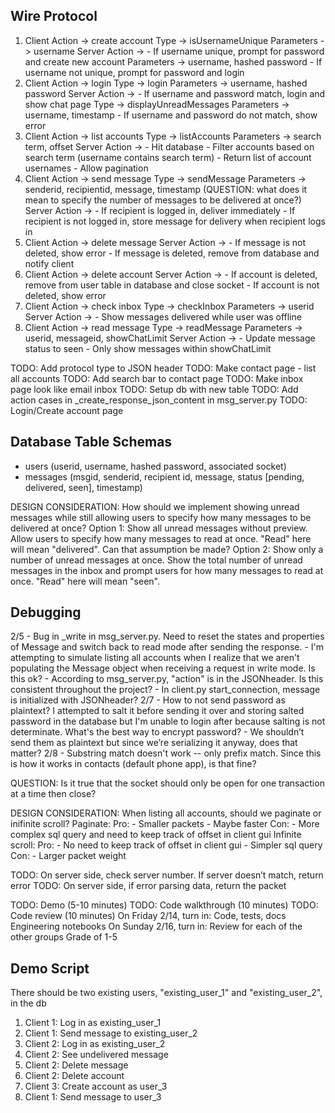 ## Wire Protocol
1. Client Action -> create account
    Type -> isUsernameUnique
    Parameters -> username
    Server Action ->
        - If username unique, prompt for password and create new account
            Parameters -> username, hashed password
        - If username not unique, prompt for password and login
2. Client Action -> login
    Type -> login
    Parameters -> username, hashed password
    Server Action ->
        - If username and password match, login and show chat page
            Type -> displayUnreadMessages
            Parameters -> username, timestamp
        - If username and password do not match, show error
3. Client Action -> list accounts
    Type -> listAccounts
    Parameters -> search term, offset
    Server Action ->
        - Hit database
        - Filter accounts based on search term (username contains search term)
        - Return list of account usernames
        - Allow pagination
4. Client Action -> send message
    Type -> sendMessage
    Parameters -> senderid, recipientid, message, timestamp
    (QUESTION: what does it mean to specify the number of messages to be delivered at once?)
    Server Action ->
        - If recipient is logged in, deliver immediately
        - If recipient is not logged in, store message for delivery when recipient logs in
5. Client Action -> delete message
    Server Action ->
        - If message is not deleted, show error
        - If message is deleted, remove from database and notify client
6. Client Action -> delete account
    Server Action ->
        - If account is deleted, remove from user table in database and close socket
        - If account is not deleted, show error
7. Client Action -> check inbox
    Type -> checkInbox
    Parameters -> userid
    Server Action ->
        - Show messages delivered while user was offline
8. Client Action -> read message
    Type -> readMessage
    Parameters -> userid, messageid, showChatLimit
    Server Action ->
        - Update message status to seen
        - Only show messages within showChatLimit

TODO: Add protocol type to JSON header
TODO: Make contact page - list all accounts
TODO: Add search bar to contact page
TODO: Make inbox page look like email inbox
TODO: Setup db with new table
TODO: Add action cases in _create_response_json_content in msg_server.py
TODO: Login/Create account page

## Database Table Schemas
- users (userid, username, hashed password, associated socket)
- messages (msgid, senderid, recipient id, message, status [pending, delivered, seen], timestamp)

DESIGN CONSIDERATION: How should we implement showing unread messages while still allowing users to specify how many messages to be delivered at once?
Option 1: Show all unread messages without preview. Allow users to specify how many messages to read at once. "Read" here will mean "delivered". Can that assumption be made?
Option 2: Show only a number of unread messages at once. Show the total number of unread messages in the inbox and prompt users for how many messages to read at once. "Read" here will mean "seen".

## Debugging
2/5
    - Bug in _write in msg_server.py. Need to reset the states and properties of Message and switch back to read mode after sending the response.
    - I'm attempting to simulate listing all accounts when I realize that we aren't populating the Message object when receiving a request in write mode. Is this ok?
    - According to msg_server.py, "action" is in the JSONheader. Is this consistent throughout the project?
    - In client.py start_connection, message is initialized with JSONheader?
2/7
    - How to not send password as plaintext? I attempted to salt it before sending it over and storing salted password in the database but I'm unable to login after because salting is not determinate. What's the best way to encrypt password?
    - We shouldn’t send them as plaintext but since we’re serializing it anyway, does that matter?
2/8
    - Substring match doesn't work -- only prefix match. Since this is how it works in contacts (default phone app), is that fine?

QUESTION: Is it true that the socket should only be open for one transaction at a time then close?

DESIGN CONSIDERATION: When listing all accounts, should we paginate or inifinite scroll?
Paginate:
    Pro:
        - Smaller packets
        - Maybe faster
    Con:
        - More complex sql query and need to keep track of offset in client gui
Infinite scroll:
    Pro:
        - No need to keep track of offset in client gui
        - Simpler sql query
    Con:
        - Larger packet weight

TODO: On server side, check server number. If server doesn’t match, return error
TODO: On server side, if error parsing data, return the packet

TODO: Demo (5-10 minutes)
TODO: Code walkthrough (10 minutes)
TODO: Code review (10 minutes)
    On Friday 2/14, turn in:
        Code, tests, docs
        Engineering notebooks
    On Sunday 2/16, turn in:
        Review for each of the other groups
        Grade of 1-5

## Demo Script

There should be two existing users, "existing_user_1" and "existing_user_2", in the db

1. Client 1: Log in as existing_user_1
2. Client 1: Send message to existing_user_2
3. Client 2: Log in as existing_user_2
4. Client 2: See undelivered message
5. Client 2: Delete message
6. Client 2: Delete account
7. Client 3: Create account as user_3
8. Client 1: Send message to user_3